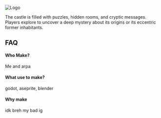 ![Logo](https://media.discordapp.net/attachments/1268496559285211238/1335166624583520286/Sprite-0001.png?ex=679f2e51&is=679ddcd1&hm=a7b5230768ab82164b2379746cf3f20dc3c11c6e6a751713e7977881083ff5ee&=&format=webp&quality=lossless&width=1246&height=701)



The castle is filled with puzzles, hidden rooms, and cryptic messages. Players explore to uncover a deep mystery about its origins or its eccentric former inhabitants.

## FAQ

#### Who Make?

Me and arpa

#### What use to make?

godot, aseprite, blender

#### Why make

idk breh my bad ig

